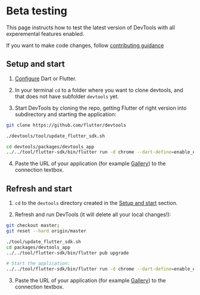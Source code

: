 # Beta testing

This page instructs how to test the latest version of DevTools with all experemental features enabled.

If you want to make code changes, follow [contributing guidance](https://github.com/flutter/devtools/blob/master/CONTRIBUTING.md)

## Setup and start

1. [Configure](https://docs.flutter.dev/get-started/install) Dart or Flutter.

2. In your terminal `cd` to a folder where you want to clone devtools, and that does not have subfolder `devtools` yet.

3. Start DevTools by cloning the repo, getting Flutter of right version into subdirectory and starting the application:

```bash
git clone https://github.com/flutter/devtools

./devtools/tool/update_flutter_sdk.sh

cd devtools/packages/devtools_app
../../tool/flutter-sdk/bin/flutter run -d chrome --dart-define=enable_experiments=true
```

4. Paste the URL of your application (for example [Gallery](https://github.com/flutter/devtools/blob/master/CONTRIBUTING.md#connect-to-application)) to the connection textbox.

## Refresh and start

1. `cd` to the `devtools` directory created in the [Setup and start](#setup-and-start) section.

2. Refresh and run DevTools (it will delete all your local changes!):

```bash
git checkout master;
git reset --hard origin/master

./tool/update_flutter_sdk.sh
cd packages/devtools_app
../../tool/flutter-sdk/bin/flutter pub upgrade

# Start the application:
../../tool/flutter-sdk/bin/flutter run -d chrome --dart-define=enable_experiments=true;
```

3. Paste the URL of your application (for example [Gallery](https://github.com/flutter/devtools/blob/master/CONTRIBUTING.md#connect-to-application)) to the connection textbox.
